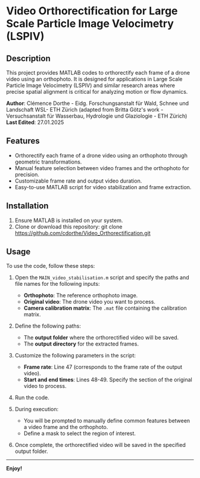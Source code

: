 # Video Orthorectification for Large Scale Particle Image Velocimetry (LSPIV)

## Description
This project provides MATLAB codes to orthorectify each frame of a drone video using an orthophoto. It is designed for applications in Large Scale Particle Image Velocimetry (LSPIV) and similar research areas where precise spatial alignment is critical for analyzing motion or flow dynamics. 

**Author**: Clémence Dorthe - Eidg. Forschungsanstalt für Wald, Schnee und Landschaft WSL- ETH Zürich (adapted from Britta Götz's work - Versuchsanstalt für Wasserbau, Hydrologie und Glaziologie - ETH Zürich)  
**Last Edited**: 27.01.2025

## Features
- Orthorectify each frame of a drone video using an orthophoto through geometric transformations.
- Manual feature selection between video frames and the orthophoto for precision.
- Customizable frame rate and output video duration.
- Easy-to-use MATLAB script for video stabilization and frame extraction.

## Installation
1. Ensure MATLAB is installed on your system.
2. Clone or download this repository: git clone https://github.com/cdorthe/Video_Orthorectification.git


## Usage
To use the code, follow these steps:

1. Open the `MAIN_video_stabilisation.m` script and specify the paths and file names for the following inputs:
   - **Orthophoto**: The reference orthophoto image.
   - **Original video**: The drone video you want to process.
   - **Camera calibration matrix**: The `.mat` file containing the calibration matrix.

2. Define the following paths:
   - The **output folder** where the orthorectified video will be saved.
   - The **output directory** for the extracted frames.

3. Customize the following parameters in the script:
   - **Frame rate**: Line 47 (corresponds to the frame rate of the output video).
   - **Start and end times**: Lines 48-49. Specify the section of the original video to process.

4. Run the code.

5. During execution:
   - You will be prompted to manually define common features between a video frame and the orthophoto.
   - Define a mask to select the region of interest.

6. Once complete, the orthorectified video will be saved in the specified output folder.

---

**Enjoy!**
